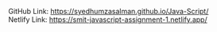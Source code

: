 GitHub Link:  https://syedhumzasalman.github.io/Java-Script/ <br>
Netlify Link: https://smit-javascript-assignment-1.netlify.app/
